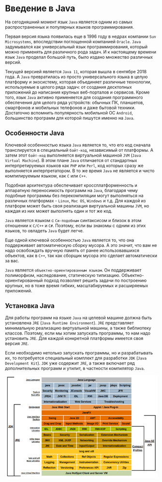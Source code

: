 # Введение в Java
На сегодняшний момент язык `Java` является одним из самых распространенных и популярных языков программирования.

Первая версия языка появилась еще в 1996 году в недрах компании `Sun Microsystems`, впоследствии поглощенной компанией `Oracle`. `Java` задумывался как универсальный язык программирования, который можно применять для различного рода задач. И к настоящему времени язык `Java` проделал большой путь, было издано множество различных версий.

Текущей версией является `Java 11`, которая вышла в сентябре 2018 года. А `Java` превратилась из просто универсального языка в целую платформу и экосистему, которая объединяет различные технологии, используемые в целого ряда задач: от создания десктопных приложений до написания крупных веб-порталов и сервисов. Кроме того, язык `Java` активно применяется для создания программного обеспечения для целого ряда устройств: обычных ПК, планшетов, смартфонов и мобильных телефонов и даже бытовой техники. Достаточно вспомнить популярность мобильной ОС `Android`, большинство программ для которой пишутся именно на `Java`.


## Особенности Java
Ключевой особенностью языка `Java` является то, что его код сначала транслируется в специальный `байт-код`, независимый от платформы. А затем этот `байт-код` выполняется виртуальной машиной `JVM` (`Java Virtual Machine`). В этом плане `Java` отличается от стандартных интерпретируемых языков как `PHP` или `Perl`, код которых сразу же выполняется интерпретатором. В то же время `Java` не является и чисто компилируемым языком, как `С` или `С++`.

Подобная архитектура обеспечивает кроссплатформенность и аппаратную переносимость программ на `Java`, благодаря чему подобные программы без перекомпиляции могут выполняться на различных платформах - `Linux`, `Mac OS`, `Windows` и т.д. Для каждой из платформ может быть своя реализация виртуальной машины `JVM`, но каждая из них может выполнять один и тот же код.

`Java` является языком с `Си-подобным` синтаксисом и близок в этом отношении к `C/C++` и `C#`. Поэтому, если вы знакомы с одним из этих языков, то овладеть `Java` будет легче.

Еще одной ключевой особенностью `Java` является то, что она поддерживает автоматическую сборку мусора. А это значит, что вам не надо освобождать вручную память от ранее использовавшихся объектов, как в `С++`, так как сборщик мусора это сделает автоматически за вас.

`Java` является `объектно-ориентированным языком`. Он поддерживает полиморфизм, наследование, статическую типизацию. Объектно-ориентированный подход позволяет решить задачи по построению крупных, но в тоже время гибких, масштабируемых и расширяемых приложений.


## Установка Java
Для работы программ на языке `Java` на целевой машине должна быть установлена `JRE` (`Java Runtime Environment`). `JRE` представляет минимальную реализацию виртуальной машины, а также библиотеку классов. Поэтому, если мы хотим запускать программы, то нам надо установить `JRE`. Для каждой конкретной платформы имеется своя версия `JRE`.

Если необходимо нетолько запускать программы, но и разрабатывать их, то потребуется специальный комплект для разработки `JDK` (`Java Development Kit`). `JDK` уже содержит `JRE`, а также включает ряд дополнительных программ и утилит, в частности компилятор `Java`.

![](res/img/java/java-platform.png)